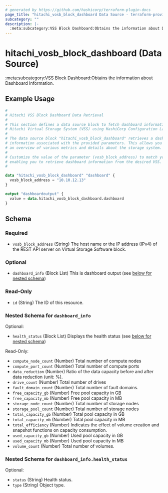 ```yaml
---
# generated by https://github.com/hashicorp/terraform-plugin-docs
page_title: "hitachi_vosb_block_dashboard Data Source - terraform-provider-hitachi"
subcategory: ""
description: |-
  :meta:subcategory:VSS Block Dashboard:Obtains the information about Dashboard Information.
---
```


# hitachi_vosb_block_dashboard (Data Source)

:meta:subcategory:VSS Block Dashboard:Obtains the information about Dashboard Information.

## Example Usage

```terraform
#
# Hitachi VSS Block Dashboard Data Retrieval
#
# This section defines a data source block to fetch dashboard information from a
# Hitachi Virtual Storage System (VSS) using HashiCorp Configuration Language (HCL).
#
# The data source block "hitachi_vosb_block_dashboard" retrieves a dashboard of
# information associated with the provided parameters. This allows you to access
# an overview of various metrics and details about the storage system.
#
# Customize the value of the parameter (vosb_block_address) to match your environment,
# enabling you to retrieve dashboard information from the desired VSS.
#

data "hitachi_vosb_block_dashboard" "dashboard" {
  vosb_block_address = "10.10.12.13"
}

output "dashboardoutput" {
  value = data.hitachi_vosb_block_dashboard.dashboard
}
```

<!-- schema generated by tfplugindocs -->
## Schema

### Required

- `vosb_block_address` (String) The host name or the IP address (IPv4) of the REST API server on Virtual Storage Software block.

### Optional

- `dashboard_info` (Block List) This is dashboard output (see [below for nested schema](#nestedblock--dashboard_info))

### Read-Only

- `id` (String) The ID of this resource.

<a id="nestedblock--dashboard_info"></a>
### Nested Schema for `dashboard_info`

Optional:

- `health_status` (Block List) Displays the health status (see [below for nested schema](#nestedblock--dashboard_info--health_status))

Read-Only:

- `compute_node_count` (Number) Total number of compute nodes
- `compute_port_count` (Number) Total number of compute ports
- `data_reduction` (Number) Ratio of the data capacity before and after data reduction (unit: %).
- `drive_count` (Number) Total number of drives
- `fault_domain_count` (Number) Total number of fault domains.
- `free_capacity_gb` (Number) Free pool capacity in GB
- `free_capacity_mb` (Number) Free pool capacity in MB
- `storage_node_count` (Number) Total number of storage nodes
- `storage_pool_count` (Number) Total number of storage nodes
- `total_capacity_gb` (Number) Total pool capacity in GB
- `total_capacity_mb` (Number) Total pool capacity in MB
- `total_efficiency` (Number) Indicates the effect of volume creation and snapshot functions on capacity consumption.
- `used_capacity_gb` (Number) Used pool capacity in GB
- `used_capacity_mb` (Number) Used pool capacity in MB
- `volume_count` (Number) Total number of volumes.

<a id="nestedblock--dashboard_info--health_status"></a>
### Nested Schema for `dashboard_info.health_status`

Optional:

- `status` (String) Health status.
- `type` (String) Object type.
